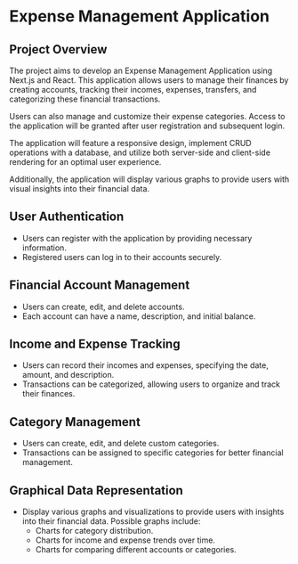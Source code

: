 # Expense Management Application

## Project Overview
The project aims to develop an Expense Management Application using Next.js and React. This application allows users to manage their finances by creating accounts, tracking their incomes, expenses, transfers, and categorizing these financial transactions.

Users can also manage and customize their expense categories. Access to the application will be granted after user registration and subsequent login.

The application will feature a responsive design, implement CRUD operations with a database, and utilize both server-side and client-side rendering for an optimal user experience.

Additionally, the application will display various graphs to provide users with visual insights into their financial data.

## User Authentication
- Users can register with the application by providing necessary information.
- Registered users can log in to their accounts securely.

## Financial Account Management
- Users can create, edit, and delete accounts.
- Each account can have a name, description, and initial balance.

## Income and Expense Tracking
- Users can record their incomes and expenses, specifying the date, amount, and description.
- Transactions can be categorized, allowing users to organize and track their finances.

## Category Management
- Users can create, edit, and delete custom categories.
- Transactions can be assigned to specific categories for better financial management.

## Graphical Data Representation
- Display various graphs and visualizations to provide users with insights into their financial data. Possible graphs include:
    - Charts for category distribution.
    - Charts for income and expense trends over time.
    - Charts for comparing different accounts or categories.
